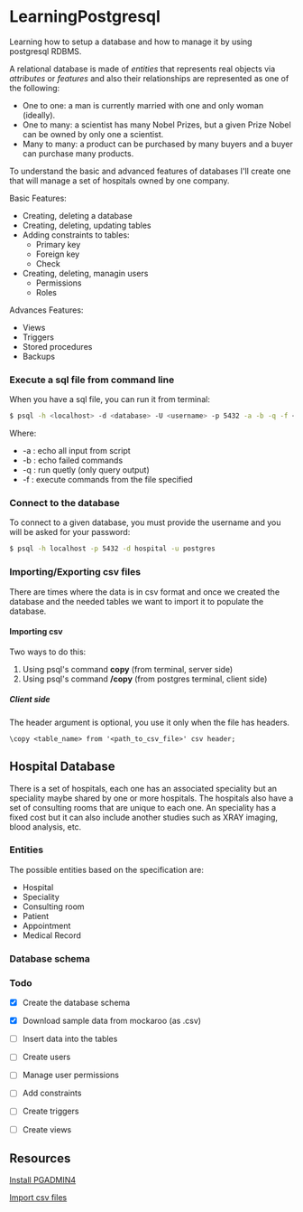 # LearningPostgresql
Learning how to setup a database and how to manage it by using postgresql RDBMS.

A relational database is made of _entities_ that represents real objects via _attributes_ or _features_ and also their relationships are represented as one of the following:

+ One to one: a man is currently married with one and only woman (ideally).
+ One to many: a scientist has many Nobel Prizes, but a given Prize Nobel can be owned by only one a scientist.
+ Many to many: a product can be purchased by many buyers and a buyer can purchase many products.


To understand the basic and advanced features of databases I'll create one that will manage a set of hospitals owned by one company.


Basic Features:
+ Creating, deleting a database
+ Creating, deleting, updating tables
+ Adding constraints to tables:
  + Primary key
  + Foreign key
  + Check
+ Creating, deleting, managin users
  + Permissions
  + Roles


Advances Features:
+ Views 
+ Triggers 
+ Stored procedures
+ Backups



### Execute a sql file from command line

When you have a sql file, you can run it from terminal:

```sh
$ psql -h <localhost> -d <database> -U <username> -p 5432 -a -b -q -f <filepath>
```

Where:
+ -a : echo all input from script
+ -b : echo failed commands
+ -q : run quetly (only query output)
+ -f : execute commands from the file specified


### Connect to the database 

To connect to a given database, you must provide the username and you will be asked for
your password:

```sh
$ psql -h localhost -p 5432 -d hospital -u postgres
```


### Importing/Exporting csv files 

There are times where the data is in csv format and once we created the database and the needed tables we want to import 
it to populate the database.

#### Importing csv

Two ways to do this:

1. Using psql's command __copy__ (from terminal, server side)
2. Using psql's command __/copy__ (from postgres terminal, client side)

##### Client side

The header argument is optional, you use it only when the file has headers.

```pg
\copy <table_name> from '<path_to_csv_file>' csv header;
```

 


## Hospital Database

There is a set of hospitals, each one has an associated speciality but an speciality maybe shared by one or more hospitals. 
The hospitals also have a set of consulting rooms that are unique to each one. 
An speciality has a fixed cost but it can also include another studies such as XRAY imaging, blood analysis, etc.



### Entities

The possible entities based on the specification are:

+ Hospital
+ Speciality
+ Consulting room
+ Patient
+ Appointment
+ Medical Record

  
### Database schema



### Todo

- [x] Create the database schema
- [x] Download sample data from mockaroo (as .csv)
- [ ] Insert data into the tables
- [ ] Create users
- [ ] Manage user permissions
- [ ] Add constraints
- [ ] Create triggers
- [ ] Create views


## Resources

[Install PGADMIN4](https://www.tecmint.com/install-postgresql-and-pgadmin-in-ubuntu/)

[Import csv files](https://popsql.com/learn-sql/postgresql/how-to-import-a-csv-in-postgresql)